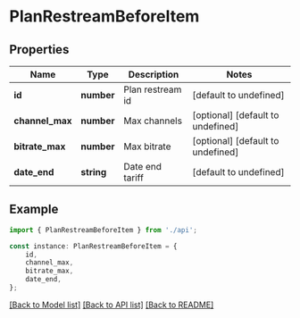 # PlanRestreamBeforeItem


## Properties

Name | Type | Description | Notes
------------ | ------------- | ------------- | -------------
**id** | **number** | Plan restream id | [default to undefined]
**channel_max** | **number** | Max channels | [optional] [default to undefined]
**bitrate_max** | **number** | Max bitrate | [optional] [default to undefined]
**date_end** | **string** | Date end tariff | [default to undefined]

## Example

```typescript
import { PlanRestreamBeforeItem } from './api';

const instance: PlanRestreamBeforeItem = {
    id,
    channel_max,
    bitrate_max,
    date_end,
};
```

[[Back to Model list]](../README.md#documentation-for-models) [[Back to API list]](../README.md#documentation-for-api-endpoints) [[Back to README]](../README.md)
